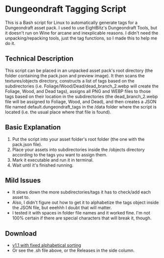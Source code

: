 # Dungeondraft Tagging Script

This is a Bash script for Linux to automatically generate tags for a Dungeondraft asset pack. I used to use EightBitz's Dungeondraft Tools, but it doesn't run on Wine for arcane and inexplicable reasons. I didn't need the unpacking/repacking tools, just the tag functions, so I made this to help me do it.

## Technical Description

This script can be placed in an unpacked asset pack's root directory (the folder containing the pack.json and preview image). It then scans the textures/objects directory, constructs a list of tags based on the subdirectories (i.e. Foliage/Wood/Dead/dead_branch_2.webp will create the Foliage, Wood, and Dead tags), assigns all PNG and WEBP files to those tags based on their location in the subdirectories (the dead_branch_2.webp file will be assigned to Foliage, Wood, and Dead), and then creates a JSON file named default.dungeondraft_tags in the /data folder where the script is located (i.e. the usual place where that file is found).

## Basic Explanation

1. Put the script into your asset folder's root folder (the one with the pack.json file).
2. Place your assets into subdirectories inside the /objects directory according to the tags you want to assign them.
3. Mark it executable and run it in terminal.
4. Wait until it's finished running.

## Mild Issues

* It slows down the more subdirectories/tags it has to check/add each asset to.
* Also, I didn't figure out how to get it to alphabetize the tags object inside the JSON file, but eeehhh I doubt that will matter.
* I tested it with spaces in folder file names and it worked fine. I'm not 100% certain if there are special characters that will break it, though.

## Download
* [v1.1 with fixed alphabetical sorting](https://github.com/CyclopeanCompact/dungeondraft-tagging-script/releases/download/1.1/generate_tags_v2.sh)
* Or see the .sh file above, or the Releases in the side column.
